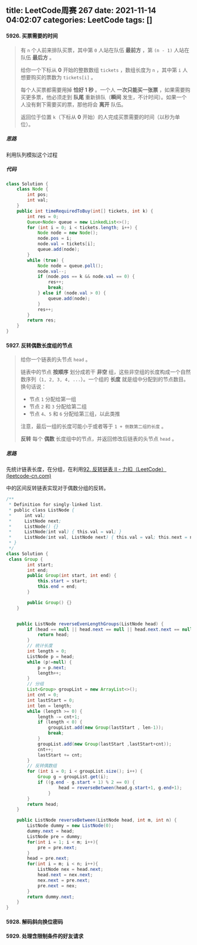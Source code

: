 title: LeetCode周赛 267 
date: 2021-11-14 04:02:07
categories: LeetCode
tags: []
---
#### 5926. 买票需要的时间

> 有 `n` 个人前来排队买票，其中第 `0` 人站在队伍 **最前方** ，第 `(n - 1)` 人站在队伍 **最后方** 。
>
> 给你一个下标从 **0** 开始的整数数组 `tickets` ，数组长度为 `n` ，其中第 `i` 人想要购买的票数为 `tickets[i]` 。
>
> 每个人买票都需要用掉 **恰好 1 秒** 。一个人 **一次只能买一张票** ，如果需要购买更多票，他必须走到 **队尾** 重新排队（**瞬间** 发生，不计时间）。如果一个人没有剩下需要买的票，那他将会 **离开** 队伍。
>
> 返回位于位置 `k`（下标从 **0** 开始）的人完成买票需要的时间（以秒为单位）。

##### 思路

利用队列模拟这个过程

##### 代码

```java
class Solution {
    class Node {
        int pos;
        int val;
    }
    public int timeRequiredToBuy(int[] tickets, int k) {
        int res = 0;
        Queue<Node> queue = new LinkedList<>();
        for (int i = 0; i < tickets.length; i++) {
            Node node = new Node();
            node.pos = i;
            node.val = tickets[i];
            queue.add(node);
        }
        while (true) {
            Node node = queue.poll();
            node.val--;
            if (node.pos == k && node.val == 0) {
                res++;
                break;
            } else if (node.val > 0) {
                queue.add(node);
            }
            res++;
        }
        return res;
    }
}
```

#### 5927. 反转偶数长度组的节点

> 给你一个链表的头节点 `head` 。
>
> 链表中的节点 **按顺序** 划分成若干 **非空** 组，这些非空组的长度构成一个自然数序列（`1, 2, 3, 4, ...`）。一个组的 **长度** 就是组中分配到的节点数目。换句话说：
>
> - 节点 `1` 分配给第一组
> - 节点 `2` 和 `3` 分配给第二组
> - 节点 `4`、`5` 和 `6` 分配给第三组，以此类推
>
> 注意，最后一组的长度可能小于或者等于 `1 + 倒数第二组的长度` 。
>
> **反转** 每个 **偶数** 长度组中的节点，并返回修改后链表的头节点 `head` 。

##### 思路

先统计链表长度，在分组，在利用[92. 反转链表 II - 力扣（LeetCode） (leetcode-cn.com)](https://leetcode-cn.com/problems/reverse-linked-list-ii/)

中的区间反转链表实现对于偶数分组的反转。

```java
/**
 * Definition for singly-linked list.
 * public class ListNode {
 *     int val;
 *     ListNode next;
 *     ListNode() {}
 *     ListNode(int val) { this.val = val; }
 *     ListNode(int val, ListNode next) { this.val = val; this.next = next; }
 * }
 */
class Solution {
 class Group {
        int start;
        int end;
        public Group(int start, int end) {
            this.start = start;
            this.end = end;
        }

        public Group() {}
    }


    public ListNode reverseEvenLengthGroups(ListNode head) {
        if (head == null || head.next == null || head.next.next == null) {
            return head;
        }
        // 统计长度
        int length = 0;
        ListNode p = head;
        while (p!=null) {
            p = p.next;
            length++;
        }
        // 分组
        List<Group> groupList = new ArrayList<>();
        int cnt = 0;
        int lastStart = 0;
        int len = length;
        while (length >= 0) {
            length -= cnt+1;
            if (length < 0) {
                groupList.add(new Group(lastStart , len-1));
                break;
            }
            groupList.add(new Group(lastStart ,lastStart+cnt));
            cnt++;
            lastStart += cnt;
        }
        // 反转偶数组
        for (int i = 0; i < groupList.size(); i++) {
            Group g = groupList.get(i);
            if ((g.end - g.start + 1) % 2 == 0) {
                    head = reverseBetween(head,g.start+1, g.end+1);
                }
        }
        return head;
    }

    public ListNode reverseBetween(ListNode head, int m, int n) {
        ListNode dummy = new ListNode(0);
        dummy.next = head;
        ListNode pre = dummy;
        for(int i = 1; i < m; i++){
            pre = pre.next;
        }
        head = pre.next;
        for(int i = m; i < n; i++){
            ListNode nex = head.next;
            head.next = nex.next;
            nex.next = pre.next;
            pre.next = nex;
        }
        return dummy.next;
    }
}
```

#### 5928. 解码斜向换位密码

#### 5929. 处理含限制条件的好友请求



